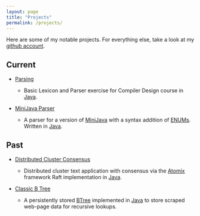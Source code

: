 ```yaml
---
layout: page
title: "Projects"
permalink: /projects/
---
```


Here are some of my notable projects. For everything else, take a look at my
[github account](https://github.com/Sdspier/).

## Current

- [Parsing](https://github.com/Sdspier/Parsing)
    - Basic Lexicon and Parser exercise for Compiler Design course in [Java](http://docs.oracle.com/javase/7/docs/technotes/guides/language/).

- [MiniJava Parser](https://github.com/Sdspier/MiniJavaParser)
    - A parser for a version of [MiniJava](http://www.cambridge.org/resources/052182060X/) 
	  with a syntax addition of [ENUMs](https://docs.oracle.com/javase/tutorial/java/javaOO/enum.html). 
	  Written in [Java](http://docs.oracle.com/javase/7/docs/technotes/guides/language/).



## Past

- [Distributed Cluster Consensus](https://github.com/Sdspier/DistributedCluster)
	- Distributed cluster text application with consensus via the [Atomix](https://github.com/atomix) framework Raft implementation in [Java](http://docs.oracle.com/javase/7/docs/technotes/guides/language/).

- [Classic B Tree](https://github.com/Sdspier/BTreeApp)
	- A persistently stored [BTree](https://en.wikipedia.org/wiki/B-tree) implemented in [Java](http://docs.oracle.com/javase/7/docs/technotes/guides/language/) to store scraped web-page data for recursive lookups.